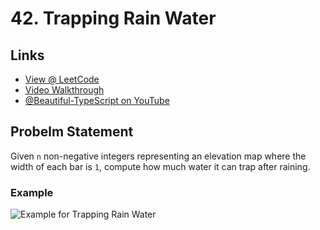 # 42. Trapping Rain Water

## Links

* [View @ LeetCode](https://leetcode.com/problems/trapping-rain-water/)
* [Video Walkthrough](https://youtu.be/aDvgW_3lHtw)
* [@Beautiful-TypeScript on YouTube](https://www.youtube.com/@BeautifulTypeScript)

## Probelm Statement

Given `n` non-negative integers representing an elevation map where the width of each bar is `1`, compute how much water it can trap after raining.

### Example

![Example for Trapping Rain Water](https://assets.leetcode.com/uploads/2018/10/22/rainwatertrap.png)